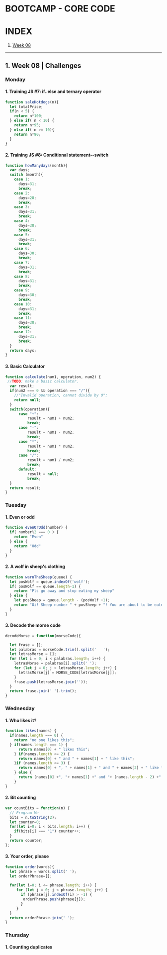 # BOOTCAMP - CORE CODE

# INDEX
1. [Week 08](https://github.com/EveCS/Bootcamps_Eve/blob/main/CoreCode-io.md#1-week-08--challenges)

_________________________________________________

## 1. Week 08 | Challenges

### Monday
#### 1. Training JS #7: if..else and ternary operator
```js
function saleHotdogs(n){
  let totalPrice;
  if(n < 5) {
    return n*100;
  } else if( n < 10) {
    return n*95;
  } else if( n >= 10){
    return n*90;
  }
}
```
#### 2. Training JS #8: Conditional statement--switch
```js
function howManydays(month){
  var days;
  switch (month){
    case 1:
      days=31;
      break;
    case 2:
      days=28;
      break;
    case 3:
      days=31;
      break;
    case 4:
      days=30;
      break;
    case 5:
      days=31;
      break;
    case 6:
      days=30;
      break;
    case 7:
      days=31;
      break;
    case 8:
      days=31;
      break;
    case 9:
      days=30;
      break;
    case 10:
      days=31;
      break;
    case 11:
      days=30;
      break;
    case 12:
      days=31;
      break;
  }
  return days;
}
```
#### 3. Basic Calculator
```js
function calculate(num1, operation, num2) {
 //TODO: make a basic calculator. 
  var result;
  if(num2 === 0 && operation === "/"){
    //"Invalid operation, cannot divide by 0";
    return null;
  }
  switch(operation){
      case "+":
          result = num1 + num2;
          break;
      case "-":
          result = num1 - num2;
          break;
      case "*":
          result = num1 * num2;
          break;
      case "/":
          result = num1 / num2;
          break;
      default:
          result = null;
          break;
  }
  return result;
}
```
### Tuesday
#### 1. Even or odd
```js
function evenOrOdd(number) {
  if( number%2 === 0 ) {
    return "Even"
  } else { 
    return "Odd"
  }
}
```
#### 2. A wolf in sheep's clothing
```js
function warnTheSheep(queue) {
  let posWolf = queue.indexOf('wolf');
  if( posWolf == queue.length-1) {
    return "Pls go away and stop eating my sheep"
  } else {
    let posSheep = queue.length - (posWolf +1);
    return "Oi! Sheep number " + posSheep + "! You are about to be eaten by a wolf!"
  }
}
```
#### 3. Decode the morse code
```js
decodeMorse = function(morseCode){

  let frase = [];
  let palabras = morseCode.trim().split('   ');
  let letrasMorse = [];
  for (let i = 0; i < palabras.length; i++) {
    letrasMorse = palabras[i].split(' ');
    for (let j = 0; j < letrasMorse.length; j++) {
      letrasMorse[j] = MORSE_CODE[letrasMorse[j]];
    }
    frase.push(letrasMorse.join(''));
  }
  return frase.join(' ').trim();
}
```
### Wednesday
#### 1. Who likes it?
```js
function likes(names) {
  if(names.length === 0) {
    return "no one likes this";
  } if(names.length === 1) {
      return names[0] + " likes this";
    } if(names.length <= 2) {
      return names[0] + " and " + names[1] + " like this";
    }if (names.length <= 3) {
      return names[0] + ", " + names[1] + " and " + names[2] + " like this";
    } else {
      return (names[0] +", "+ names[1] +" and "+ (names.length - 2) +" others like this");
    }
}
```
#### 2. Bit counting
```js
var countBits = function(n) {
  // Program Me
  bits = n.toString(2);
  let counter=0;
  for(let i=0; i < bits.length; i++) {
    if(bits[i] === "1") counter++;
  }
  return counter;
};
```
#### 3. Your order, please
```js
function order(words){
  let phrase = words.split(' ');
  let orderPhrase=[];
  
  for(let i=0; i <= phrase.length; i++) {
     for (let j = 0; j < phrase.length; j++) {
       if (phrase[j].indexOf(i) > -1) {
        orderPhrase.push(phrase[j]);
       }
     }
  }
  return orderPhrase.join(' ');
}
```
### Thursday
#### 1. Counting duplicates
```
```

```
```
